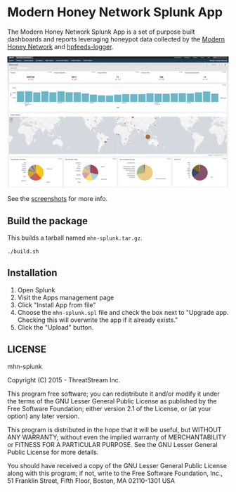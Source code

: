 # Modern Honey Network Splunk App

The Modern Honey Network Splunk App is a set of purpose built dashboards and reports leveraging honeypot data collected by the [Modern Honey Network](https://github.com/threatstream/mhn) and [hpfeeds-logger](https://github.com/threatstream/hpfeeds-logger).

![overview](screenshots/overview.png)

See the [screenshots](screenshots/README.md) for more info.

## Build the package

This builds a tarball named `mhn-splunk.tar.gz`.

```
./build.sh
```

## Installation

1. Open Splunk
2. Visit the Apps management page
3. Click "Install App from file"
4. Choose the `mhn-splunk.spl` file and check the box next to "Upgrade app. Checking this will overwrite the app if it already exists."
5. Click the "Upload" button.

## LICENSE

mhn-splunk

Copyright (C) 2015 - ThreatStream Inc.

This program free software; you can redistribute it and/or
modify it under the terms of the GNU Lesser General Public
License as published by the Free Software Foundation; either
version 2.1 of the License, or (at your option) any later version.

This program is distributed in the hope that it will be useful,
but WITHOUT ANY WARRANTY; without even the implied warranty of
MERCHANTABILITY or FITNESS FOR A PARTICULAR PURPOSE.  See the GNU
Lesser General Public License for more details.

You should have received a copy of the GNU Lesser General Public
License along with this program; if not, write to the Free Software
Foundation, Inc., 51 Franklin Street, Fifth Floor, Boston, MA  02110-1301  USA
